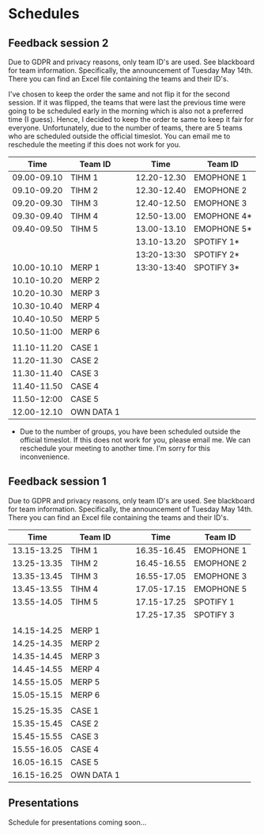 # Schedules

## Feedback session 2

Due to GDPR and privacy reasons, only team ID's are used. See blackboard for team information. Specifically, the announcement of Tuesday May 14th. There you can find an Excel file containing the teams and their ID's.

I've chosen to keep the order the same and not flip it for the second session. If it was flipped, the teams that were last the previous time were going to be scheduled early in the morning which is also not a preferred time (I guess). Hence, I decided to keep the order te same to keep it fair for everyone. Unfortunately, due to the number of teams, there are 5 teams who are scheduled outside the official timeslot. You can email me to reschedule the meeting if this does not work for you.

| Time        | Team ID    |   | Time        | Team ID    |
| ----------- | ---------- | - | ----------- | ---------- |
| 09.00-09.10 | TIHM 1     |   | 12.20-12.30 | EMOPHONE 1 |
| 09.10-09.20 | TIHM 2     |   | 12.30-12.40 | EMOPHONE 2 |
| 09.20-09.30 | TIHM 3     |   | 12.40-12.50 | EMOPHONE 3 |
| 09.30-09.40 | TIHM 4     |   | 12.50-13.00 | EMOPHONE 4* |
| 09.40-09.50 | TIHM 5     |   | 13.00-13.10 | EMOPHONE 5* |
|             |            |   | 13.10-13.20 | SPOTIFY 1*  |
|             |            |   | 13:20-13:30 | SPOTIFY 2*  |
| 10.00-10.10 | MERP 1     |   | 13:30-13:40 | SPOTIFY 3*  |
| 10.10-10.20 | MERP 2     |   |             |            |
| 10.20-10.30 | MERP 3     |   |             |            |
| 10.30-10.40 | MERP 4     |   |             |            |
| 10.40-10.50 | MERP 5     |   |             |            |
| 10.50-11:00 | MERP 6     |   |             |            |
|             |            |   |             |            |
| 11.10-11.20 | CASE 1     |   |             |            |
| 11.20-11.30 | CASE 2     |   |             |            |
| 11.30-11.40 | CASE 3     |   |             |            |
| 11.40-11.50 | CASE 4     |   |             |            |
| 11.50-12:00 | CASE 5     |   |             |            |
| 12.00-12.10 | OWN DATA 1 |   |             |            |

* Due to the number of groups, you have been scheduled outside the official timeslot. If this does not work for you, please email me. We can reschedule your meeting to another time. I'm sorry for this inconvenience. 

## Feedback session 1

Due to GDPR and privacy reasons, only team ID's are used. See blackboard for team information. Specifically, the announcement of Tuesday May 14th. There you can find an Excel file containing the teams and their ID's.

| Time        | Team ID    |   | Time        | Team ID    |
| ----------- | ---------- | - | ----------- | ---------- |
| 13.15-13.25 | TIHM 1     |   | 16.35-16.45 | EMOPHONE 1 |
| 13.25-13.35 | TIHM 2     |   | 16.45-16.55 | EMOPHONE 2 |
| 13.35-13.45 | TIHM 3     |   | 16.55-17.05 | EMOPHONE 3 |
| 13.45-13.55 | TIHM 4     |   | 17.05-17.15 | EMOPHONE 5 |
| 13.55-14.05 | TIHM 5     |   | 17.15-17.25 | SPOTIFY 1  |
|             |            |   | 17.25-17.35 | SPOTIFY 3  |
|             |            |   |             |            |
| 14.15-14.25 | MERP 1     |   |             |            |
| 14.25-14.35 | MERP 2     |   |             |            |
| 14.35-14.45 | MERP 3     |   |             |            |
| 14.45-14.55 | MERP 4     |   |             |            |
| 14.55-15.05 | MERP 5     |   |             |            |
| 15.05-15.15 | MERP 6     |   |             |            |
|             |            |   |             |            |
| 15.25-15.35 | CASE 1     |   |             |            |
| 15.35-15.45 | CASE 2     |   |             |            |
| 15.45-15.55 | CASE 3     |   |             |            |
| 15.55-16.05 | CASE 4     |   |             |            |
| 16.05-16.15 | CASE 5     |   |             |            |
| 16.15-16.25 | OWN DATA 1 |   |             |            |


## Presentations 

Schedule for presentations coming soon...
